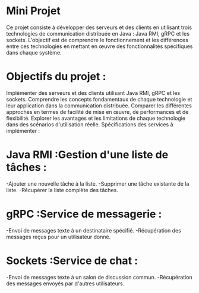 # Mini Projet
Ce projet consiste à développer des serveurs et des clients en utilisant trois technologies de communication distribuée en Java : Java RMI, gRPC et les sockets. L'objectif est de comprendre le fonctionnement et les différences entre ces technologies en mettant en œuvre des fonctionnalités spécifiques dans chaque système.

# Objectifs du projet :
Implémenter des serveurs et des clients utilisant Java RMI, gRPC et les sockets.
Comprendre les concepts fondamentaux de chaque technologie et leur application dans la communication distribuée.
Comparer les différentes approches en termes de facilité de mise en œuvre, de performances et de flexibilité.
Explorer les avantages et les limitations de chaque technologie dans des scénarios d'utilisation réelle.
Spécifications des services à implémenter :
 # Java RMI :Gestion d'une liste de tâches :
-Ajouter une nouvelle tâche à la liste.
-Supprimer une tâche existante de la liste.
-Récupérer la liste complète des tâches.
 # gRPC :Service de messagerie :
-Envoi de messages texte à un destinataire spécifié.
-Récupération des messages reçus pour un utilisateur donné.
# Sockets :Service de chat :
-Envoi de messages texte à un salon de discussion commun.
-Récupération des messages envoyés par d'autres utilisateurs.

